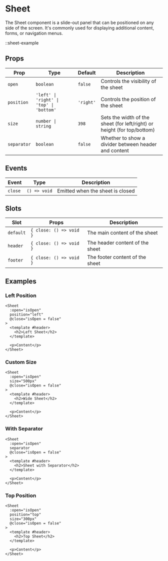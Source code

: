 # Sheet

The Sheet component is a slide-out panel that can be positioned on any side of the screen. It's commonly used for displaying additional content, forms, or navigation menus.

::sheet-example

## Props

| Prop        | Type                                     | Default   | Description                                                             |
| ----------- | ---------------------------------------- | --------- | ----------------------------------------------------------------------- |
| `open`      | `boolean`                                | `false`   | Controls the visibility of the sheet                                    |
| `position`  | `'left' \| 'right' \| 'top' \| 'bottom'` | `'right'` | Controls the position of the sheet                                      |
| `size`      | `number \| string`                       | `398`     | Sets the width of the sheet (for left/right) or height (for top/bottom) |
| `separator` | `boolean`                                | `false`   | Whether to show a divider between header and content                    |

## Events

| Event   | Type         | Description                      |
| ------- | ------------ | -------------------------------- |
| `close` | `() => void` | Emitted when the sheet is closed |

## Slots

| Slot      | Props                   | Description                     |
| --------- | ----------------------- | ------------------------------- |
| `default` | `{ close: () => void }` | The main content of the sheet   |
| `header`  | `{ close: () => void }` | The header content of the sheet |
| `footer`  | `{ close: () => void }` | The footer content of the sheet |

## Examples

### Left Position

```vue
<Sheet
  :open="isOpen"
  position="left"
  @close="isOpen = false"
>
  <template #header>
    <h2>Left Sheet</h2>
  </template>

  <p>Content</p>
</Sheet>
```

### Custom Size

```vue
<Sheet
  :open="isOpen"
  size="500px"
  @close="isOpen = false"
>
  <template #header>
    <h2>Wide Sheet</h2>
  </template>

  <p>Content</p>
</Sheet>
```

### With Separator

```vue
<Sheet
  :open="isOpen"
  separator
  @close="isOpen = false"
>
  <template #header>
    <h2>Sheet with Separator</h2>
  </template>

  <p>Content</p>
</Sheet>
```

### Top Position

```vue
<Sheet
  :open="isOpen"
  position="top"
  size="300px"
  @close="isOpen = false"
>
  <template #header>
    <h2>Top Sheet</h2>
  </template>

  <p>Content</p>
</Sheet>
```
